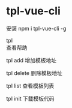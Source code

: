 # tpl-vue-cli

安装
npm i tpl-vue-cli -g

tpl  
查看帮助


tpl add
增加模板地址


tpl delete
删除模板地址


tpl list
查看模板列表


tpl init
下载模板代码

